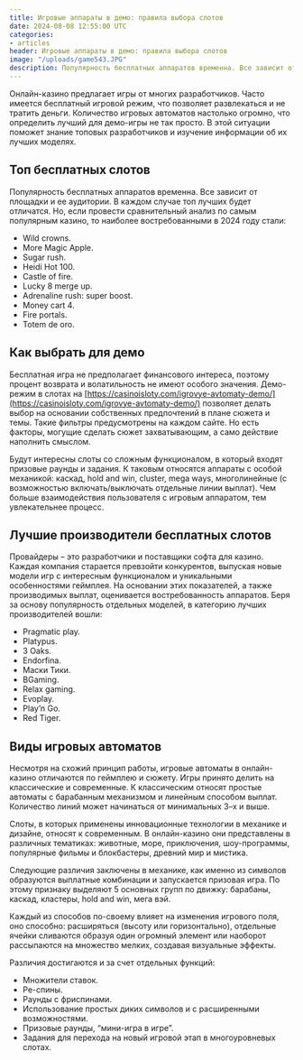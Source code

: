 ```yaml
---
title: Игровые аппараты в демо: правила выбора слотов
date: 2024-08-08 12:55:00 UTC
categories:
- articles
header: Игровые аппараты в демо: правила выбора слотов
image: "/uploads/game543.JPG"
description: Популярность бесплатных аппаратов временна. Все зависит от площадки и ее аудитории. В каждом случае топ лучших будет отличатся.
---
```


Онлайн-казино предлагает игры от многих разработчиков. Часто имеется бесплатный игровой режим, что позволяет развлекаться и не тратить деньги. Количество игровых автоматов настолько огромно, что определить лучший для демо-игры не так просто. В этой ситуации поможет знание топовых разработчиков и изучение информации об их лучших моделях.

## Топ бесплатных слотов

Популярность бесплатных аппаратов временна. Все зависит от площадки и ее аудитории. В каждом случае топ лучших будет отличатся. Но, если провести сравнительный анализ по самым популярным казино, то наиболее востребованными в 2024 году стали:

*   Wild crowns.
*   More Magic Apple.
*   Sugar rush.
*   Heidi Hot 100.
*   Castle of fire.
*   Lucky 8 merge up.
*   Adrenaline rush: super boost.
*   Money cart 4.
*   Fire portals.
*   Totem de oro.

## Как выбрать для демо

Бесплатная игра не предполагает финансового интереса, поэтому процент возврата и волатильность не имеют особого значения. Демо-режим в слотах на [https://casinoisloty.com/igrovye-avtomaty-demo/](https://casinoisloty.com/igrovye-avtomaty-demo/) позволяет делать выбор на основании собственных предпочтений в плане сюжета и темы. Такие фильтры предусмотрены на каждом сайте. Но есть факторы, могущие сделать сюжет захватывающим, а само действие наполнить смыслом.

Будут интересны слоты со сложным функционалом, в который входят призовые раунды и задания. К таковым относятся аппараты с особой механикой: каскад, hold and win, cluster, mega ways, многолинейные (с возможностью включать/выключать отдельные линии выплат). Чем больше взаимодействия пользователя с игровым аппаратом, тем увлекательнее процесс.

## Лучшие производители бесплатных слотов

Провайдеры – это разработчики и поставщики софта для казино. Каждая компания старается превзойти конкурентов, выпуская новые модели игр с интересным функционалом и уникальными особенностями геймплея. На основании этих показателей, а также производимых выплат, оценивается востребованность аппаратов. Беря за основу популярность отдельных моделей, в категорию лучших производителей вошли:

*   Pragmatic play.
*   Platypus.
*   3 Oaks.
*   Endorfina.
*   Маски Тики.
*   BGaming.
*   Relax gaming.
*   Evoplay.
*   Play’n Go.
*   Red Tiger.

## Виды игровых автоматов

Несмотря на схожий принцип работы, игровые автоматы в онлайн-казино отличаются по геймплею и сюжету. Игры принято делить на классические и современные. К классическим относят простые автоматы с барабанным механизмом и линейным способом выплат. Количество линий может начинаться от минимальных 3–х и выше.

Слоты, в которых применены инновационные технологии в механике и дизайне, относят к современным. В онлайн-казино они представлены в различных тематиках: животные, море, приключения, шоу-программы, популярные фильмы и блокбастеры, древний мир и мистика.

Следующие различия заключены в механике, как именно из символов образуются выплатные комбинации и запускается призовая игра. По этому признаку выделяют 5 основных групп по движку: барабаны, каскад, кластеры, hold and win, мега вэй.

Каждый из способов по-своему влияет на изменения игрового поля, оно способно: расширяться (высоту или горизонтально), отдельные ячейки сливаются образуя один огромный элемент или наоборот рассыпаются на множество мелких, создавая визуальные эффекты.

Различия достигаются и за счет отдельных функций:

*   Множители ставок.
*   Ре-спины.
*   Раунды с фриспинами.
*   Использование простых диких символов и с расширенными возможностями.
*   Призовые раунды, “мини-игра в игре”.
*   Задания для перехода на новый игровой этап в многоуровневых слотах.